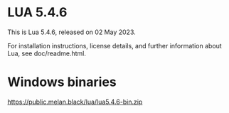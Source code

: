 # LUA 5.4.6

This is Lua 5.4.6, released on 02 May 2023.

For installation instructions, license details, and
further information about Lua, see doc/readme.html.

# Windows binaries
https://public.melan.black/lua/lua5.4.6-bin.zip

